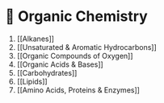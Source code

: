 # 🚽 Organic Chemistry
1. [[Alkanes]]
4. [[Unsaturated & Aromatic Hydrocarbons]]
5. [[Organic Compounds of Oxygen]]
6. [[Organic Acids & Bases]]
7. [[Carbohydrates]]
8. [[Lipids]]
9. [[Amino Acids, Proteins & Enzymes]]